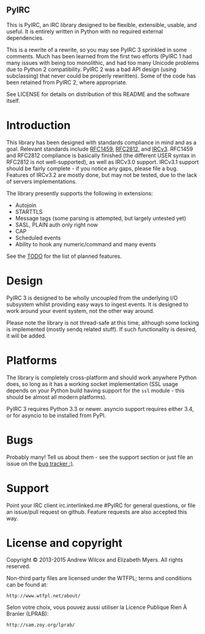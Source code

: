 PyIRC
-----
This is PyIRC, an IRC library designed to be flexible, extensible, usable, and
useful. It is entirely written in Python with no required external
dependencies.

This is a rewrite of a rewrite, so you may see PyIRC 3 sprinkled in some
comments. Much has been learned from the first two efforts (PyIRC 1 had many
issues with being too monolithic, and had too many Unicode problems due to
Python 2 compatibility. PyIRC 2 was a bad API design (using subclassing) that
never could be properly rewritten). Some of the code has been retained from
PyIRC 2, where appropriate.

See LICENSE for details on distribution of this README and the software itself.

Introduction
============
This library has been designed with standards compliance in mind and as a goal.
Relevant standards include [RFC1459](http://tools.ietf.org/html/rfc1459.html),
[RFC2812](http://tools.ietf.org/html/rfc2812.html), and
[IRCv3](http://ircv3.org). RFC1459 and RFC2812 compliance is basically finished
(the different USER syntax in RFC2812 is not well-supported), as well as IRCv3.0
support. IRCv3.1 support should be fairly complete - if you notice any gaps,
please file a bug. Features of IRCv3.2 are mostly done, but may not be tested,
due to the lack of servers implementations.

The library presently supports the following in extensions:
- Autojoin
- STARTTLS
- Message tags (some parsing is attempted, but largely untested yet)
- SASL, PLAIN auth only right now
- CAP 
- Scheduled events
- Ability to hook any numeric/command and many events

See the [TODO](http://github.com/Elizafox/PyIRC/blob/master/TODO.md) for the
list of planned features.

Design
======
PyIRC 3 is designed to be wholly uncoupled from the underlying I/O subsystem
whilst providing easy ways to ingest events. It is designed to work around
your event system, not the other way around.

Please note the library is not thread-safe at this time, although some locking
is implemented (mostly sendq related stuff). If such functionality is desired,
it will be added.

Platforms
=========
The library is completely cross-platform and should work anywhere Python does,
so long as it has a working socket implementation (SSL usage depends on your
Python build having support for the `ssl` module - this should be almost all
modern platforms).

PyIRC 3 requires Python 3.3 or newer. asyncio support requires either 3.4, or
for asyncio to be installed from PyPI.

Bugs
====
Probably many! Tell us about them - see the support section or just file an
issue on the [bug tracker :)](http://github.com/Elizacat/PyIRC/issues).

Support
=======
Point your IRC client irc.interlinked.me #PyIRC for general questions, or file
an issue/pull request on github. Feature requests are also accepted this way.

License and copyright
=====================
Copyright © 2013-2015 Andrew Wilcox and Elizabeth Myers. All rights reserved.

Non-third party files are licensed under the WTFPL; terms and conditions can be
found at:

	http://www.wtfpl.net/about/

Selon votre choix, vous pouvez aussi utiliser la Licence Publique Rien À
Branler (LPRAB):

	http://sam.zoy.org/lprab/


